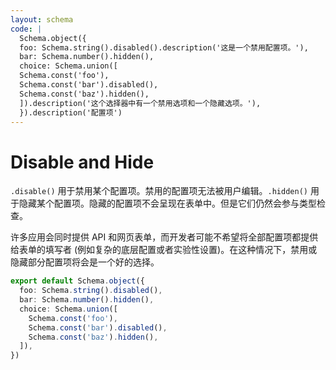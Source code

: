 ```yaml
---
layout: schema
code: |
  Schema.object({
  foo: Schema.string().disabled().description('这是一个禁用配置项。'),
  bar: Schema.number().hidden(),
  choice: Schema.union([
  Schema.const('foo'),
  Schema.const('bar').disabled(),
  Schema.const('baz').hidden(),
  ]).description('这个选择器中有一个禁用选项和一个隐藏选项。'),
  }).description('配置项')
---
```


# Disable and Hide

`.disable()` 用于禁用某个配置项。禁用的配置项无法被用户编辑。`.hidden()` 用于隐藏某个配置项。隐藏的配置项不会呈现在表单中。但是它们仍然会参与类型检查。

许多应用会同时提供 API 和网页表单，而开发者可能不希望将全部配置项都提供给表单的填写者 (例如复杂的底层配置或者实验性设置)。在这种情况下，禁用或隐藏部分配置项将会是一个好的选择。

```ts
export default Schema.object({
  foo: Schema.string().disabled(),
  bar: Schema.number().hidden(),
  choice: Schema.union([
    Schema.const('foo'),
    Schema.const('bar').disabled(),
    Schema.const('baz').hidden(),
  ]),
})
```

